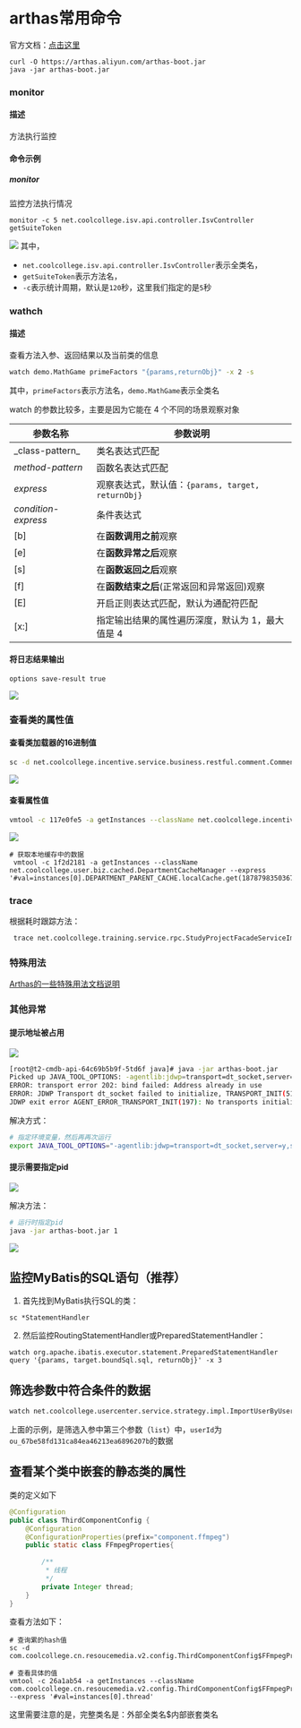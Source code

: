 # arthas常用命令


官方文档：[点击这里](https://arthas.aliyun.com/doc/)


```
curl -O https://arthas.aliyun.com/arthas-boot.jar
java -jar arthas-boot.jar
```

### monitor
#### 描述
方法执行监控
#### 命令示例

##### monitor
监控方法执行情况
```
monitor -c 5 net.coolcollege.isv.api.controller.IsvController getSuiteToken
```
![](https://syske-pic-bed.oss-cn-hangzhou.aliyuncs.com/imgs/20220726193243.png)
其中，
- `net.coolcollege.isv.api.controller.IsvController`表示全类名，
- `getSuiteToken`表示方法名，
- `-c`表示统计周期，默认是`120`秒，这里我们指定的是`5`秒

### wathch
#### 描述
查看方法入参、返回结果以及当前类的信息
```sh
watch demo.MathGame primeFactors "{params,returnObj}" -x 2 -s
```
其中，`primeFactors`表示方法名，`demo.MathGame`表示全类名

watch 的参数比较多，主要是因为它能在 4 个不同的场景观察对象

| 参数名称                | 参数说明                                    |
| ------------------- | --------------------------------------- |
| \_class-pattern\_   | 类名表达式匹配                                 |
| _method-pattern_    | 函数名表达式匹配                                |
| _express_           | 观察表达式，默认值：`{params, target, returnObj}` |
| _condition-express_ | 条件表达式                                   |
| [b]                 | 在**函数调用之前**观察                           |
| [e]                 | 在**函数异常之后**观察                           |
| [s]                 | 在**函数返回之后**观察                           |
| [f]                 | 在**函数结束之后**(正常返回和异常返回)观察                |
| [E]                 | 开启正则表达式匹配，默认为通配符匹配                      |
| [x:]                | 指定输出结果的属性遍历深度，默认为 1，最大值是 4              |

#### 将日志结果输出
```
options save-result true
```

![](https://syske-pic-bed.oss-cn-hangzhou.aliyuncs.com/imgs/20221122215837.png)


### 查看类的属性值

#### 查看类加载器的16进制值

```sh
sc -d net.coolcollege.incentive.service.business.restful.comment.CommentService
```

![](https://syske-pic-bed.oss-cn-hangzhou.aliyuncs.com/imgs/20240313203614.png)
#### 查看属性值

```sh
vmtool -c 117e0fe5 -a getInstances --className net.coolcollege.incentive.service.business.restful.comment.CommentService --express '#val=instances[0].resourceIds'
```

![](https://syske-pic-bed.oss-cn-hangzhou.aliyuncs.com/imgs/20240313203706.png)


```
# 获取本地缓存中的数据
 vmtool -c 1f2d2181 -a getInstances --className net.coolcollege.user.biz.cached.DepartmentCacheManager --express '#val=instances[0].DEPARTMENT_PARENT_CACHE.localCache.get(1878798350367723553L).value'
```

### trace

根据耗时跟踪方法：
```sh
 trace net.coolcollege.training.service.rpc.StudyProjectFacadeServiceImpl loadStudyProject "#cost>3000"
```

### 特殊用法

[Arthas的一些特殊用法文档说明](https://github.com/alibaba/arthas/issues/71)

### 其他异常
#### 提示地址被占用

![](https://syske-pic-bed.oss-cn-hangzhou.aliyuncs.com/imgs/52477a68-3ec9-42b8-8718-1eea2a2a6280.jpg)

```sh
[root@t2-cmdb-api-64c69b5b9f-5td6f java]# java -jar arthas-boot.jar 
Picked up JAVA_TOOL_OPTIONS: -agentlib:jdwp=transport=dt_socket,server=y,suspend=n,address=5005
ERROR: transport error 202: bind failed: Address already in use
ERROR: JDWP Transport dt_socket failed to initialize, TRANSPORT_INIT(510)
JDWP exit error AGENT_ERROR_TRANSPORT_INIT(197): No transports initialized [debugInit.c:750]
```

解决方式：
```sh
# 指定环境变量，然后再再次运行
export JAVA_TOOL_OPTIONS="-agentlib:jdwp=transport=dt_socket,server=y,suspend=n,address=5006"
```

#### 提示需要指定pid

![](https://syske-pic-bed.oss-cn-hangzhou.aliyuncs.com/imgs/bfa508d5-2d0d-4804-a32e-bdb27db6048e.jpg)

解决方法：
```sh
# 运行时指定pid
java -jar arthas-boot.jar 1
```

![](https://syske-pic-bed.oss-cn-hangzhou.aliyuncs.com/imgs/e4e04331-2214-48db-b417-9c282e632424.jpg)

## 监控MyBatis的SQL语句（推荐）

1. 首先找到MyBatis执行SQL的类：

```
sc *StatementHandler
```

2. 然后监控RoutingStatementHandler或PreparedStatementHandler：
```
watch org.apache.ibatis.executor.statement.PreparedStatementHandler query '{params, target.boundSql.sql, returnObj}' -x 3
```

## 筛选参数中符合条件的数据

```sh
watch net.coolcollege.usercenter.service.strategy.impl.ImportUserByUserIdStrategy parseUserImportDto 'params[2].{?#this.userId == "ou_67be58fd131ca84ea46213ea6896207b"}' -s -x 3
```

上面的示例，是筛选入参中第三个参数（`list`）中，`userId`为`ou_67be58fd131ca84ea46213ea6896207b`的数据

## 查看某个类中嵌套的静态类的属性

类的定义如下

```java
@Configuration  
public class ThirdComponentConfig {
	@Configuration  
	@ConfigurationProperties(prefix="component.ffmpeg")  
	public static class FFmpegProperties{  
	  
	    /**  
	     * 线程  
	     */  
	    private Integer thread;
	}
}
```

查看方法如下：
```
# 查询累的hash值
sc -d com.coolcollege.cn.resoucemedia.v2.config.ThirdComponentConfig$FFmpegProperties

# 查看具体的值
vmtool -c 26a1ab54 -a getInstances --className com.coolcollege.cn.resoucemedia.v2.config.ThirdComponentConfig$FFmpegProperties --express '#val=instances[0].thread'
```
这里需要注意的是，完整类名是：外部全类名$内部嵌套类名